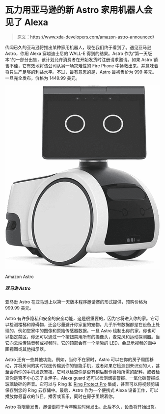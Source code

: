 # 瓦力用亚马逊的新 Astro 家用机器人会见了 Alexa

> 原文：<https://www.xda-developers.com/amazon-astro-announced/>

传闻已久的亚马逊将推出某种家用机器人，现在我们终于看到了。遇见亚马逊 Astro，你用 Alexa 穿越迪士尼的 WALL-E 得到的结果。Astro 作为“第一天版本”的一部分出售，该计划允许消费者在开始发货时注册请求邀请。如果 Astro 销售不佳，它有效地将该公司从另一场灾难性的 Fire Phone 中拯救出来，并意味着将只生产足够的利益水平。不过，最有意思的是，Astro 最初售价为 999 美元。一旦完全发布，价格为 1449.99 美元。

 <picture>![Amazon Astro is available as a Day 1 Editions program invitational on Amazon, and it'll cost $999.99 to pre-order.](img/ec43999e8543748612055490fb1a004f.png)</picture> 

Amazon Astro

##### 亚马逊 Astro

亚马逊 Astro 在亚马逊上以第一天版本程序邀请赛的形式提供，预购价格为 999.99 美元。

Astro 有许多隐私和安全的安全功能，这是很重要的，因为它将进入你的家。它可以检测楼梯和障碍物，还会尽量避开你家里的宠物。几乎所有数据都是在设备上处理的，例如您家中的图像和原始传感器数据。一旦 Astro 绘制出你的家，你也可以指定禁区，你还可以通过一个按钮禁用所有的摄像头，麦克风和运动探测器。当它向云端传输音频或视频时，它的顶部会有一个清晰的 LED，会显示视频的画中画视图或其他指示器。

Astro 还有一些其他功能。例如，当你不在家时，Astro 可以在你的房子周围移动，并将房间的实时视图传输到你的智能手机，或者如果它检测到未识别的人，甚至会向你的手机发送警报。它可以检查你是否有稍后制作食物所需的配料，或者检查你是否不小心忘了关炉子。Alexa guard 还可以检测烟雾警报、一氧化碳警报或玻璃破碎的声音。它可以与 Ring 和 [Ring Protect Pro](https://www.xda-developers.com/ring-alarm-pro-announced/) 集成，甚至可以将视频剪辑保存到您的 Ring 云存储中。最后，Astro 作为一个便携式 Alexa 设备工作，可以播放你最喜欢的节目，播客或音乐，同时在房子里跟着你。

Astro 将限量发售，邀请函将于今年晚些时候发出。此后不久，设备将开始出货。